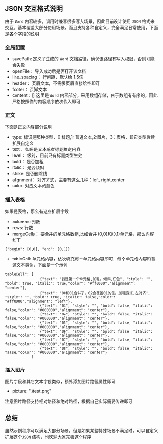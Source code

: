 
## JSON 交互格式说明

由于 `Word` 内容较多，调用时兼容很多写入场景，因此目前设计使用 `JSON` 格式来交互，基本覆盖大部分使用场景，而且支持各种自定义，完全满足日常使用，下面是各个字段的说明

### 全局配置

- savePath: 定义了生成的 `Word` 文档路径，确保该路径有写入权限，否则可能会失败
- openFile： 导入成功后是否打开该文档
- line_spacing： 行间距，默认给 1.5倍
- header： 页眉文本，不需要页眉直接给空即可
- footer： 页脚文本
- content：[] 这里是 `Word` 内容部分，采用数组存储，由于数组有有序的，因此严格按照你的内容顺序依次传入即可
  
### 正文

下面是正文内容部分说明

- type: 标识是那种类型，0:标题,1: 普通文本,2:图片，3：表格，其它类型后续扩展自定义
- text： 如果是文本或者标题给定内容
- level： 级别，目前只有标题类型生效
- bold： 是否加粗
- italic： 是否倾斜
- strike: 是否删除线
- alignment： 对齐方式，主要有这么几种：left, right,center
- color: 对应文本的颜色

### 插入表格

如果是表格，那么有这些扩展字段

- columns: 列数
- rows: 行数
- mergeCells： 要合并的单元格数组,比如合并 (0,0)和(0,1)单元格，那么内容如下
```
{"begin": [0,0], "end": [0,1]}
```
- tableCell: 单元格内容，依次填充每个单元格内容即可，每个单元格内容和普通文本类似，下面是一个示例

```
tableCell": [
                {"text": "我是第一个单元格,加粗，倾斜,红色", "style": "", "bold": true, "italic": true,"color": "#ff0000","alignment": "center"},
                {"text": "00和01合并了，02会覆盖01的值，加粗变红,左对齐", "style": "", "bold": true, "italic": false,"color": "#ff0000","alignment": "left"},
                {"text": "03", "style": "", "bold": false, "italic": false,"color": "#000000","alignment": "center"},
                {"text": "04", "style": "", "bold": false, "italic": false,"color": "#000000","alignment": "center"},
                {"text": "05", "style": "", "bold": false, "italic": false,"color": "#000000","alignment": "center"},
                {"text": "06", "style": "", "bold": false, "italic": false,"color": "#000000","alignment": "center"},
                {"text": "07", "style": "", "bold": false, "italic": false,"color": "#000000","alignment": "center"},
                {"text": "08", "style": "", "bold": false, "italic": false,"color": "#000000","alignment": "center"}
            ]
```

### 插入图片

图片字段和其它文本字段类似，额外添加图片路径属性即可

- picture: "./test.png"

注意图片路径支持相对路径和绝对路径，根据自己实际需要传递即可


## 总结

虽然示例程序可以满足大部分场景，但是如果某些特殊场景不满足时，可以自定义扩展这个`JSON` 结构，也欢迎大家完善这个程序

